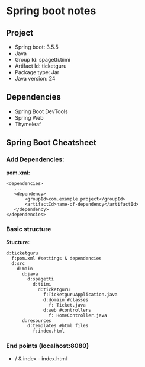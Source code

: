 # Spring boot notes

## Project

 - Spring boot: 3.5.5
 - Java
 - Group Id: spagetti.tiimi
 - Artifact Id: ticketguru
 - Package type: Jar
 - Java version: 24
 
## Dependencies

 - Spring Boot DevTools
 - Spring Web
 - Thymeleaf
 
 ## Spring Boot Cheatsheet
 
 ### Add Dependencies:
 
 **pom.xml:**
 ```
 <dependencies>
    ...
    <dependency>
        <groupId>com.example.project</groupId>
        <artifactId>name-of-dependency</artifactId>
    </dependency>
 </dependencies>
 ```
 
### Basic structure

**Stucture:**
 
```
d:ticketguru
  f:pom.xml #settings & dependencies
  d:src
    d:main
      d:java
        d:spagetti
          d:tiimi
            d:ticketguru
              f:TicketguruApplication.java
              d:domain #classes
                f: Ticket.java
              d:web #controllers
                f: HomeController.java
      d:resources
        d:templates #html files
          f:index.html    
```

### End points (localhost:8080)
 - / & index - index.html